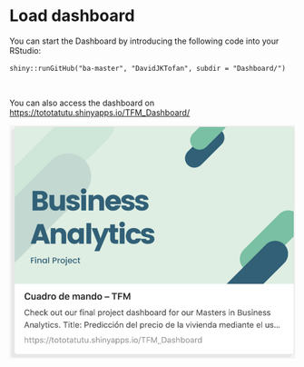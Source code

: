 # Load dashboard

You can start the Dashboard by introducing the following code into your RStudio:

```
shiny::runGitHub("ba-master", "DavidJKTofan", subdir = "Dashboard/")
```
<br>

You can also access the dashboard on https://tototatutu.shinyapps.io/TFM_Dashboard/

![Dashboard Thumbnail](https://github.com/DavidJKTofan/ba-master/blob/master/Dashboard/TFM_Dashboard_Thumbnail.png?raw=true)

